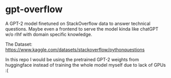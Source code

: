 # gpt-overflow
A GPT-2 model finetuned on StackOverflow data to answer technical questions.
Maybe even a frontend to serve the model kinda like chatGPT w/o rlhf with
domain specific knowledge.

The Dataset: https://www.kaggle.com/datasets/stackoverflow/pythonquestions

In this repo I would be using the pretrained GPT-2 weights from
huggingface instead of training the whole model myself due to lack of GPUs :(
